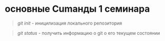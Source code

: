 # основные Cumанды 1 семинара

> *git init* - иницилизация локального репозитория

> *git status* - получить информацию о git о его текущем состоянии
